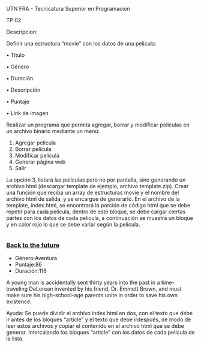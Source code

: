 UTN FRA - Tecnicatura Superior en Programacion

TP 02

Descripcion:

Definir una estructura “movie” con los datos de una pelicula:

• Título

• Género

• Duración

• Descripción

• Puntaje

• Link de imagen


Realizar un programa que permita agregar, borrar y modificar peliculas en un archivo binario
mediante un menú:

1. Agregar película
2. Borrar película
3. Modificar película
4. Generar página web
5. Salir

La opción 3, listará las peliculas pero no por pantalla, sino generando un archivo html
(descargar template de ejemplo, archivo template.zip).
Crear una función que reciba un array de estructuras movie y el nombre del archivo html de
salida, y se encargue de generarlo.
En el archivo de la template, index.html, se encontrará la porción de código html que se debe
repetir para cada película, dentro de este bloque, se debe cargar ciertas partes con los datos
de cada película, a continuación se muestra un bloque y en color rojo lo que se debe variar
según la pelicula.

<!-- Repetir esto para cada pelicula -->
<article class='col-md-4 article-intro'>
<a href='#'>
<img class='img-responsive img-rounded' src='http://ia.mediaimdb.
com/images/M/MV5BMjA5NTYzMDMyM15BMl5BanBnXkFtZTgwNjU3NDU2MTE@._V1_UX182_CR0,0,182,268_AL_.jpg'
alt=''>
</a>
<h3>
<a href='#'>Back to the future</a>
</h3>
<ul>
<li>Género:Aventura</li>
<li>Puntaje:86</li>
<li>Duración:116</li>
</ul>
<p>A young man is accidentally sent thirty years into the past in a time-traveling
DeLorean invented by his friend, Dr. Emmett Brown, and must make sure his high-school-age parents
unite in order to save his own existence.</p>
</article>

<!-- Repetir esto para cada pelicula → -->

Ayuda: Se puede dividir el archivo index.html en dos, con el texto que debe ir antes de los
bloques “article” y el texto que debe irdespués, de modo de leer estos archivos y copiar el
contenido en el archivo html que se debe generar. Intercalando los bloques “article” con los
datos de cada película de la lista.
